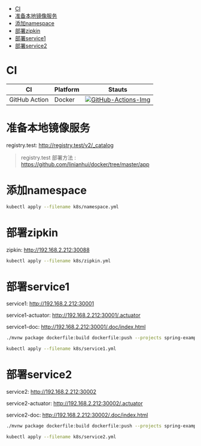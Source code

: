 <!-- TOC -->
- [CI](#ci)
- [准备本地镜像服务](#准备本地镜像服务)
- [添加namespace](#添加namespace)
- [部署zipkin](#部署zipkin)
- [部署service1](#部署service1)
- [部署service2](#部署service2)
<!-- TOC -->

# CI

| CI            | Platform | Stauts                                      |
| ------------- | -------- | ------------------------------------------- |
| GitHub Action | Docker   | [![GitHub-Actions-Img]][GitHub-Actions-Url] |

# 准备本地镜像服务

registry.test: <http://registry.test/v2/_catalog>
> registry.test 部署方法 : https://github.com/linianhui/docker/tree/master/app

# 添加namespace

```bash
kubectl apply --filename k8s/namespace.yml
```

# 部署zipkin

zipkin: <http://192.168.2.212:30088>

```bash
kubectl apply --filename k8s/zipkin.yml
```

# 部署service1

service1: <http://192.168.2.212:30001>

service1-actuator: <http://192.168.2.212:30001/.actuator>

service1-doc: <http://192.168.2.212:30001/.doc/index.html>

```bash
./mvnw package dockerfile:build dockerfile:push --projects spring-example-service1

kubectl apply --filename k8s/service1.yml
```

# 部署service2

service2: <http://192.168.2.212:30002>

service2-actuator: <http://192.168.2.212:30002/.actuator>

service2-doc: <http://192.168.2.212:30002/.doc/index.html>

```bash
./mvnw package dockerfile:build dockerfile:push --projects spring-example-service2

kubectl apply --filename k8s/service2.yml
```

[GitHub-Actions-Img]:https://github.com/linianhui/spring.example/workflows/test/badge.svg
[GitHub-Actions-Url]:https://github.com/linianhui/spring.example/actions
